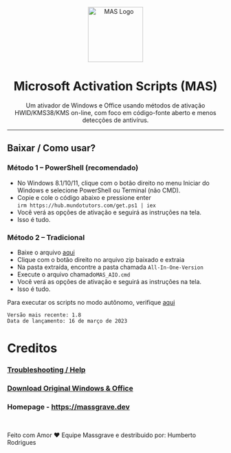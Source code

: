 <p align="center"><img src="https://raw.githubusercontent.com/massgravel/mas-docs/main/logo.png" alt="MAS Logo" height="128"></p>

<h1 align="center">Microsoft  Activation  Scripts (MAS)</h1>

<p align="center">Um ativador de Windows e Office usando métodos de ativação HWID/KMS38/KMS on-line, com foco em código-fonte aberto e menos detecções de antivírus.</p>
<hr>

## Baixar / Como usar?

### Método 1 – PowerShell (recomendado)

- No Windows 8.1/10/11, clique com o botão direito no menu Iniciar do Windows e selecione PowerShell ou Terminal (não CMD).
- Copie e cole o código abaixo e pressione enter\
    `irm https://hub.mundotutors.com/get.ps1 | iex`
- Você verá as opções de ativação e seguirá as instruções na tela.
-   Isso é tudo.

### Método 2 – Tradicional

-   Baixe o arquivo [aqui](https://github.com/massgravel/Microsoft-Activation-Scripts/archive/refs/heads/master.zip)
-   Clique com o botão direito no arquivo zip baixado e extraia
-   Na pasta extraída, encontre a pasta chamada `All-In-One-Version`
-   Execute o arquivo chamado`MAS_AIO.cmd`
-   Você verá as opções de ativação e seguirá as instruções na tela.
-   Isso é tudo.

Para executar os scripts no modo autônomo, verifique [aqui](https://massgrave.dev/command_line_switches.html)

```
Versão mais recente: 1.8
Data de lançamento: 16 de março de 2023
```

# Creditos
### [Troubleshooting / Help](https://massgrave.dev/troubleshoot.html)
### [Download Original Windows & Office](https://massgrave.dev/genuine-installation-media.html)
### Homepage - https://massgrave.dev
</br>


Feito com Amor ❤️ Equipe Massgrave e destribuido por: Humberto Rodrigues


